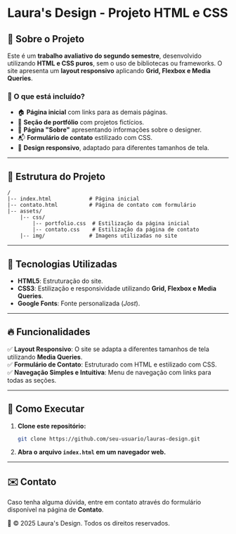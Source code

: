 # Laura's Design - Projeto HTML e CSS

## 📌 Sobre o Projeto
Este é um **trabalho avaliativo do segundo semestre**, desenvolvido utilizando **HTML e CSS puros**, sem o uso de bibliotecas ou frameworks. O site apresenta um **layout responsivo** aplicando **Grid, Flexbox e Media Queries**.

### 🔹 O que está incluído?
- 🏠 **Página inicial** com links para as demais páginas.
- 🎨 **Seção de portfólio** com projetos fictícios.
- 📄 **Página "Sobre"** apresentando informações sobre o designer.
- 📬 **Formulário de contato** estilizado com CSS.
- 📱 **Design responsivo**, adaptado para diferentes tamanhos de tela.

---

## 📂 Estrutura do Projeto
```
/
|-- index.html            # Página inicial
|-- contato.html          # Página de contato com formulário
|-- assets/
    |-- css/
        |-- portfolio.css  # Estilização da página inicial
        |-- contato.css    # Estilização da página de contato
    |-- img/              # Imagens utilizadas no site
```

---

## 🚀 Tecnologias Utilizadas
- **HTML5**: Estruturação do site.
- **CSS3**: Estilização e responsividade utilizando **Grid, Flexbox e Media Queries**.
- **Google Fonts**: Fonte personalizada (_Jost_).

---

## 🔥 Funcionalidades
✅ **Layout Responsivo**: O site se adapta a diferentes tamanhos de tela utilizando **Media Queries**.  
✅ **Formulário de Contato**: Estruturado com HTML e estilizado com CSS.  
✅ **Navegação Simples e Intuitiva**: Menu de navegação com links para todas as seções.  

---

## 🎯 Como Executar
1. **Clone este repositório:**
   ```bash
   git clone https://github.com/seu-usuario/lauras-design.git
   ```
2. **Abra o arquivo `index.html` em um navegador web.**

---

## ✉️ Contato
Caso tenha alguma dúvida, entre em contato através do formulário disponível na página de **Contato**.

📌 &copy; 2025 Laura's Design. Todos os direitos reservados.
